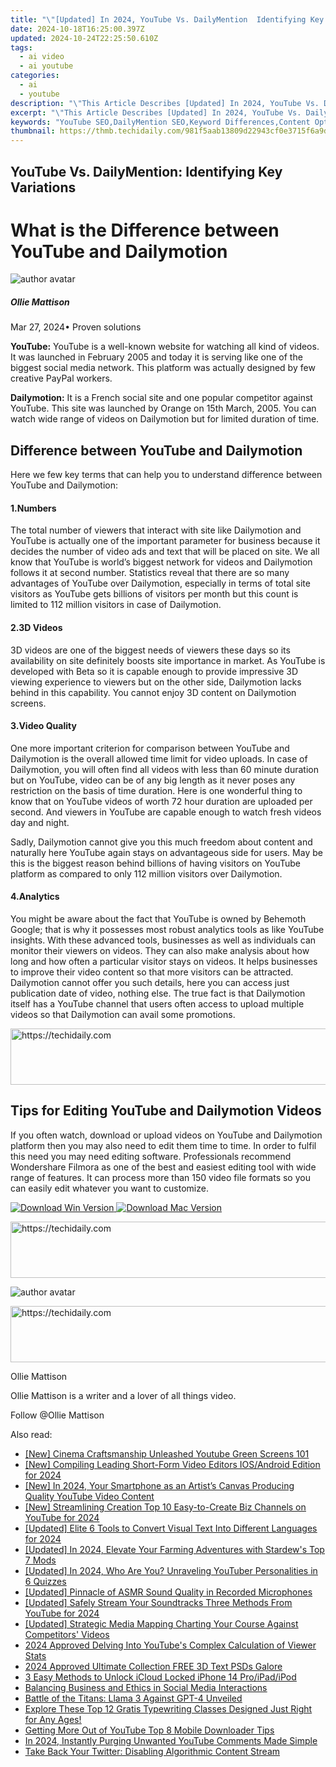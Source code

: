 ```yaml
---
title: "\"[Updated] In 2024, YouTube Vs. DailyMention  Identifying Key Variations\""
date: 2024-10-18T16:25:00.397Z
updated: 2024-10-24T22:25:50.610Z
tags:
  - ai video
  - ai youtube
categories:
  - ai
  - youtube
description: "\"This Article Describes [Updated] In 2024, YouTube Vs. DailyMention: Identifying Key Variations\""
excerpt: "\"This Article Describes [Updated] In 2024, YouTube Vs. DailyMention: Identifying Key Variations\""
keywords: "YouTube SEO,DailyMention SEO,Keyword Differences,Content Optimization,Brand Monitoring,Online Presence,Marketing Comparison,Vs. Keywords (Combination of YouTube Vs. And Keywords),SEO Trends,Social Media Analysis,Brand Visibility,Content Strategy"
thumbnail: https://thmb.techidaily.com/981f5aab13809d22943cf0e3715f6a9d6dac906b3d14ad5b24428ee14ae4807c.jpg
---
```


## YouTube Vs. DailyMention: Identifying Key Variations

# What is the Difference between YouTube and Dailymotion

![author avatar](https://images.wondershare.com/filmora/article-images/ollie-mattison.jpg)

##### Ollie Mattison

 Mar 27, 2024• Proven solutions

**YouTube:** YouTube is a well-known website for watching all kind of videos. It was launched in February 2005 and today it is serving like one of the biggest social media network. This platform was actually designed by few creative PayPal workers.

**Dailymotion:** It is a French social site and one popular competitor against YouTube. This site was launched by Orange on 15th March, 2005\. You can watch wide range of videos on Dailymotion but for limited duration of time.

## Difference between YouTube and Dailymotion

 Here we few key terms that can help you to understand difference between YouTube and Dailymotion:

#### 1.Numbers

 The total number of viewers that interact with site like Dailymotion and YouTube is actually one of the important parameter for business because it decides the number of video ads and text that will be placed on site. We all know that YouTube is world’s biggest network for videos and Dailymotion follows it at second number. Statistics reveal that there are so many advantages of YouTube over Dailymotion, especially in terms of total site visitors as YouTube gets billions of visitors per month but this count is limited to 112 million visitors in case of Dailymotion.

#### 2.3D Videos

 3D videos are one of the biggest needs of viewers these days so its availability on site definitely boosts site importance in market. As YouTube is developed with Beta so it is capable enough to provide impressive 3D viewing experience to viewers but on the other side, Dailymotion lacks behind in this capability. You cannot enjoy 3D content on Dailymotion screens.

#### 3.Video Quality

 One more important criterion for comparison between YouTube and Dailymotion is the overall allowed time limit for video uploads. In case of Dailymotion, you will often find all videos with less than 60 minute duration but on YouTube, video can be of any big length as it never poses any restriction on the basis of time duration. Here is one wonderful thing to know that on YouTube videos of worth 72 hour duration are uploaded per second. And viewers in YouTube are capable enough to watch fresh videos day and night.

 Sadly, Dailymotion cannot give you this much freedom about content and naturally here YouTube again stays on advantageous side for users. May be this is the biggest reason behind billions of having visitors on YouTube platform as compared to only 112 million visitors over Dailymotion.

#### 4.Analytics

 You might be aware about the fact that YouTube is owned by Behemoth Google; that is why it possesses most robust analytics tools as like YouTube insights. With these advanced tools, businesses as well as individuals can monitor their viewers on videos. They can also make analysis about how long and how often a particular visitor stays on videos. It helps businesses to improve their video content so that more visitors can be attracted. Dailymotion cannot offer you such details, here you can access just publication date of video, nothing else. The true fact is that Dailymotion itself has a YouTube channel that users often access to upload multiple videos so that Dailymotion can avail some promotions.

<!-- affiliate ads begin -->
<a href="https://appsumo.8odi.net/c/5597632/2144275/7443" target="_top" id="2144275">
  <img src="//a.impactradius-go.com/display-ad/7443-2144275" border="0" alt="https://techidaily.com" width="728" height="90"/>
</a>
<img height="0" width="0" src="https://appsumo.8odi.net/i/5597632/2144275/7443" style="position:absolute;visibility:hidden;" border="0" />
<!-- affiliate ads end -->

## Tips for Editing YouTube and Dailymotion Videos

 If you often watch, download or upload videos on YouTube and Dailymotion platform then you may also need to edit them time to time. In order to fulfil this need you may need editing software. Professionals recommend Wondershare Filmora as one of the best and easiest editing tool with wide range of features. It can process more than 150 video file formats so you can easily edit whatever you want to customize.

[![Download Win Version](https://images.wondershare.com/filmora/guide/download-btn-win.jpg) ](https://tools.techidaily.com/wondershare/filmora/download/) [![Download Mac Version](https://images.wondershare.com/filmora/guide/download-btn-mac.jpg) ](https://tools.techidaily.com/wondershare/filmora/download/)

<!-- affiliate ads begin -->
<a href="https://bluetties.sjv.io/c/5597632/2141687/17094" target="_top" id="2141687">
  <img src="//a.impactradius-go.com/display-ad/17094-2141687" border="0" alt="https://techidaily.com" width="728" height="90"/>
</a>
<img height="0" width="0" src="https://bluetties.sjv.io/i/5597632/2141687/17094" style="position:absolute;visibility:hidden;" border="0" />
<!-- affiliate ads end -->

![author avatar](https://images.wondershare.com/filmora/article-images/ollie-mattison.jpg)

<!-- affiliate ads begin -->
<a href="https://appsumo.8odi.net/c/5597632/2068439/7443" target="_top" id="2068439">
  <img src="//a.impactradius-go.com/display-ad/7443-2068439" border="0" alt="https://techidaily.com" width="728" height="90"/>
</a>
<img height="0" width="0" src="https://appsumo.8odi.net/i/5597632/2068439/7443" style="position:absolute;visibility:hidden;" border="0" />
<!-- affiliate ads end -->

Ollie Mattison

Ollie Mattison is a writer and a lover of all things video.

Follow @Ollie Mattison

<ins class="adsbygoogle"
     style="display:block"
     data-ad-format="autorelaxed"
     data-ad-client="ca-pub-7571918770474297"
     data-ad-slot="1223367746"></ins>

<ins class="adsbygoogle"
     style="display:block"
     data-ad-client="ca-pub-7571918770474297"
     data-ad-slot="8358498916"
     data-ad-format="auto"
     data-full-width-responsive="true"></ins>

<span class="atpl-alsoreadstyle">Also read:</span>
<div><ul>
<li><a href="https://youtube-webster.techidaily.com/inema-craftsmanship-unleashed-youtube-green-screens-101/"><u>[New] Cinema Craftsmanship Unleashed Youtube Green Screens 101</u></a></li>
<li><a href="https://youtube-webster.techidaily.com/ompiling-leading-short-form-video-editors-iosandroid-edition-for-2024/"><u>[New] Compiling Leading Short-Form Video Editors IOS/Android Edition for 2024</u></a></li>
<li><a href="https://youtube-webster.techidaily.com/n-2024-your-smartphone-as-an-artists-canvas-producing-quality-youtube-video-content/"><u>[New] In 2024, Your Smartphone as an Artist’s Canvas Producing Quality YouTube Video Content</u></a></li>
<li><a href="https://youtube-webster.techidaily.com/treamlining-creation-top-10-easy-to-create-biz-channels-on-youtube-for-2024/"><u>[New] Streamlining Creation Top 10 Easy-to-Create Biz Channels on YouTube for 2024</u></a></li>
<li><a href="https://fox-blue.techidaily.com/updated-elite-6-tools-to-convert-visual-text-into-different-languages-for-2024/"><u>[Updated] Elite 6 Tools to Convert Visual Text Into Different Languages for 2024</u></a></li>
<li><a href="https://screen-capture.techidaily.com/updated-in-2024-elevate-your-farming-adventures-with-stardews-top-7-mods/"><u>[Updated] In 2024, Elevate Your Farming Adventures with Stardew's Top 7 Mods</u></a></li>
<li><a href="https://youtube-data.techidaily.com/ed-in-2024-who-are-you-unraveling-youtuber-personalities-in-6-quizzes/"><u>[Updated] In 2024, Who Are You? Unraveling YouTuber Personalities in 6 Quizzes</u></a></li>
<li><a href="https://youtube-webster.techidaily.com/ed-pinnacle-of-asmr-sound-quality-in-recorded-microphones/"><u>[Updated] Pinnacle of ASMR Sound Quality in Recorded Microphones</u></a></li>
<li><a href="https://youtube-webster.techidaily.com/ed-safely-stream-your-soundtracks-three-methods-from-youtube-for-2024/"><u>[Updated] Safely Stream Your Soundtracks Three Methods From YouTube for 2024</u></a></li>
<li><a href="https://youtube-webster.techidaily.com/ed-strategic-media-mapping-charting-your-course-against-competitors-videos/"><u>[Updated] Strategic Media Mapping Charting Your Course Against Competitors' Videos</u></a></li>
<li><a href="https://youtube-webster.techidaily.com/approved-delving-into-youtubes-complex-calculation-of-viewer-stats/"><u>2024 Approved Delving Into YouTube's Complex Calculation of Viewer Stats</u></a></li>
<li><a href="https://some-guidance.techidaily.com/2024-approved-ultimate-collection-free-3d-text-psds-galore/"><u>2024 Approved Ultimate Collection FREE 3D Text PSDs Galore</u></a></li>
<li><a href="https://activate-lock.techidaily.com/3-easy-methods-to-unlock-icloud-locked-iphone-14-proipadipod-by-drfone-ios/"><u>3 Easy Methods to Unlock iCloud Locked iPhone 14 Pro/iPad/iPod</u></a></li>
<li><a href="https://facebook.techidaily.com/balancing-business-and-ethics-in-social-media-interactions/"><u>Balancing Business and Ethics in Social Media Interactions</u></a></li>
<li><a href="https://tech-hub.techidaily.com/battle-of-the-titans-llama-3-against-gpt-4-unveiled/"><u>Battle of the Titans: Llama 3 Against GPT-4 Unveiled</u></a></li>
<li><a href="https://technical-tips.techidaily.com/explore-these-top-12-gratis-typewriting-classes-designed-just-right-for-any-ages/"><u>Explore These Top 12 Gratis Typewriting Classes Designed Just Right for Any Ages!</u></a></li>
<li><a href="https://youtube-docs.techidaily.com/ng-more-out-of-youtube-top-8-mobile-downloader-tips/"><u>Getting More Out of YouTube Top 8 Mobile Downloader Tips</u></a></li>
<li><a href="https://youtube-webster.techidaily.com/24-instantly-purging-unwanted-youtube-comments-made-simple/"><u>In 2024, Instantly Purging Unwanted YouTube Comments Made Simple</u></a></li>
<li><a href="https://facebook.techidaily.com/take-back-your-twitter-disabling-algorithmic-content-stream/"><u>Take Back Your Twitter: Disabling Algorithmic Content Stream</u></a></li>
</ul></div>

